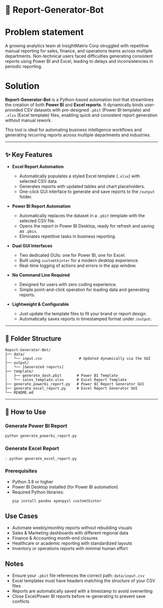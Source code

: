 # 🧠 Report-Generator-Bot

# Problem statement
A growing analytics team at InsightMatrix Corp struggled with repetitive manual reporting for sales, finance, and operations teams across multiple departments. Non-technical users faced difficulties generating consistent reports using Power BI and Excel, leading to delays and inconsistencies in periodic reporting.

# Solution
**Report-Generator-Bot** is a Python-based automation tool that streamlines the creation of both **Power BI** and **Excel reports**. It dynamically binds user-provided CSV datasets with pre-designed `.pbit` (Power BI template) and `.xlsx` (Excel template) files, enabling quick and consistent report generation without manual rework.

This tool is ideal for automating business intelligence workflows and generating recurring reports across multiple departments and industries.

---

## ✨ Key Features

- **Excel Report Automation**
  - Automatically populates a styled Excel template (`.xlsx`) with selected CSV data.
  - Generates reports with updated tables and chart placeholders.
  - One-click GUI interface to generate and save reports to the `/output` folder.

- **Power BI Report Automation**
  - Automatically replaces the dataset in a `.pbit` template with the selected CSV file.
  - Opens the report in Power BI Desktop, ready for refresh and saving as `.pbix`.
  - Eliminates repetitive tasks in business reporting.

- **Dual GUI Interfaces**
  - Two dedicated GUIs: one for Power BI, one for Excel.
  - Built using `customtkinter` for a modern desktop experience.
  - Real-time logging of actions and errors in the app window.

- **No Command Line Required**
  - Designed for users with zero coding experience.
  - Simple point-and-click operation for loading data and generating reports.

- **Lightweight & Configurable**
  - Just update the template files to fit your brand or report design.
  - Automatically saves reports in timestamped format under `/output`.

---

## 📁 Folder Structure
```plaintext
Report-Generator-Bot/
├── data/
│   └── input.csv                 # Updated dynamically via the GUI
├── output/
│   └── [Generated reports]
├── template/
│   ├── generate_dash.pbit       # Power BI Template
│   └── sales_template.xlsx      # Excel Report Template
├── generate_powerbi_report.py   # Power BI Report Generator GUI
├── generate_excel_report.py     # Excel Report Generator GUI
└── README.md

```
---

## 🚀 How to Use
### Generate Power BI Report
 ```bash
 python generate_powerbi_report.py
```


### Generate Excel Report
```bash
- python generate_excel_report.py
```
### Prerequisites
- Python 3.8 or higher
- Power BI Desktop installed (for Power BI automation)
- Required Python libraries:
  ```bash
  pip install pandas openpyxl customtkinter

##  Use Cases
- Automate weekly/monthly reports without rebuilding visuals
- Sales & Marketing dashboards with different regional data
- Finance & Accounting month-end closures
- Healthcare or academic reporting with standardized layouts
- Inventory or operations reports with minimal human effort



## Notes
- Ensure your `.pbit` file references the correct path: `data/input.csv`
- Excel templates must have headers matching the structure of your CSV files
- Reports are automatically saved with a timestamp to avoid overwriting
- Close Excel/Power BI reports before re-generating to prevent save conflicts



